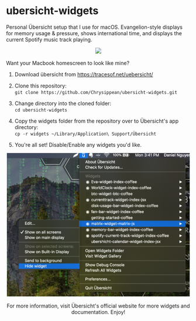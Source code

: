 # ubersicht-widgets
Personal Übersicht setup that I use for macOS. Evangelion-style displays for memory usage &amp; pressure, shows international time, and displays the current Spotify music track playing.

<div align="center">
  <img src="https://raw.githubusercontent.com/Chrysippean/ubersicht-widgets/master/screen.png" width="500" />
</div>

Want your Macbook homescreen to look like mine?

1. Download übersicht from https://tracesof.net/uebersicht/

2. Clone this repository:<br />
`git clone https://github.com/Chrysippean/ubersicht-widgets.git`

3. Change directory into the cloned folder:<br />
`cd ubersicht-widgets`

4. Copy the widgets folder from the repository over to Übersicht's app directory:<br />
`cp -r widgets ~/Library/Application\ Support/Übersicht`

5. You're all set! Disable/Enable any widgets you'd like.<br />
<div align="center">
  <img src="https://raw.githubusercontent.com/Chrysippean/ubersicht-widgets/master/disable.png" width="500" />
</div>

<p align="center">
  For more information, visit Übersicht's official website for more widgets and documentation. Enjoy!
</p>
